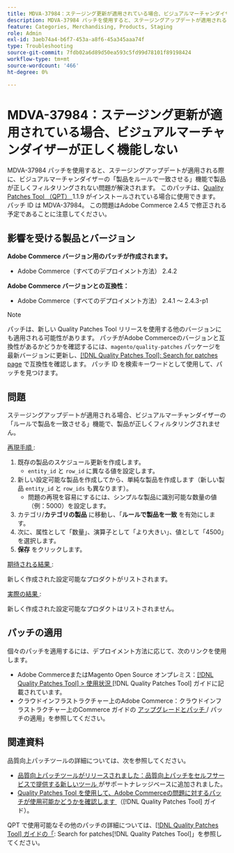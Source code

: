 ```yaml
---
title: MDVA-37984：ステージング更新が適用されている場合、ビジュアルマーチャンダイザーが正しく機能しない
description: MDVA-37984 パッチを使用すると、ステージングアップデートが適用される際に、ビジュアルマーチャンダイザーの「製品をルールで一致させる」機能で製品が正しくフィルタリングされない問題が解決されます。 このパッチは、[Quality Patches Tool （QPT） ] （https://experienceleague.adobe.com/en/docs/commerce-operations/tools/quality-patches-tool/quality-patches-tool-to-self-serve-quality-patches） 1.1.9 がインストールされている場合に利用できます。 パッチ ID は MDVA-37984。 この問題はAdobe Commerce 2.4.5 で修正される予定であることに注意してください。
feature: Categories, Merchandising, Products, Staging
role: Admin
exl-id: 3aeb74a4-b6f7-453a-a8f6-45a345aaa74f
type: Troubleshooting
source-git-commit: 7fdb02a6d89d50ea593c5fd99d78101f89198424
workflow-type: tm+mt
source-wordcount: '466'
ht-degree: 0%

---
```


# MDVA-37984：ステージング更新が適用されている場合、ビジュアルマーチャンダイザーが正しく機能しない

MDVA-37984 パッチを使用すると、ステージングアップデートが適用される際に、ビジュアルマーチャンダイザーの「製品をルールで一致させる」機能で製品が正しくフィルタリングされない問題が解決されます。 このパッチは、[Quality Patches Tool （QPT） ](https://experienceleague.adobe.com/en/docs/commerce-operations/tools/quality-patches-tool/quality-patches-tool-to-self-serve-quality-patches)1.1.9 がインストールされている場合に使用できます。 パッチ ID は MDVA-37984。 この問題はAdobe Commerce 2.4.5 で修正される予定であることに注意してください。

## 影響を受ける製品とバージョン

**Adobe Commerce バージョン用のパッチが作成されます。**

* Adobe Commerce（すべてのデプロイメント方法） 2.4.2

**Adobe Commerce バージョンとの互換性：**

* Adobe Commerce（すべてのデプロイメント方法） 2.4.1 ～ 2.4.3-p1

>[!NOTE]
>
>パッチは、新しい Quality Patches Tool リリースを使用する他のバージョンにも適用される可能性があります。 パッチがAdobe Commerceのバージョンと互換性があるかどうかを確認するには、`magento/quality-patches` パッケージを最新バージョンに更新し、[[!DNL Quality Patches Tool]: Search for patches page](https://experienceleague.adobe.com/en/docs/commerce-operations/tools/quality-patches-tool/quality-patches-tool-to-self-serve-quality-patches) で互換性を確認します。 パッチ ID を検索キーワードとして使用して、パッチを見つけます。

## 問題

ステージングアップデートが適用される場合、ビジュアルマーチャンダイザーの「ルールで製品を一致させる」機能で、製品が正しくフィルタリングされません。

<u> 再現手順 </u>:

1. 既存の製品のスケジュール更新を作成します。
   * `entity_id` と `row_id` に異なる値を設定します。
1. 新しい設定可能な製品を作成してから、単純な製品を作成します（新しい製品 `entity_id` と `row_ids` も異なります）。
   * 問題の再現を容易にするには、シンプルな製品に識別可能な数量の値（例：5000）を設定します。
1. カテゴリ/**カテゴリの製品** に移動し、「**ルールで製品を一致** を有効にします。
1. 次に、属性として「数量」、演算子として「より大きい」、値として「4500」を選択します。
1. **保存** をクリックします。

<u> 期待される結果 </u>:

新しく作成された設定可能なプロダクトがリストされます。

<u> 実際の結果 </u>:

新しく作成された設定可能なプロダクトはリストされません。

## パッチの適用

個々のパッチを適用するには、デプロイメント方法に応じて、次のリンクを使用します。

* Adobe CommerceまたはMagento Open Source オンプレミス：[[!DNL Quality Patches Tool] > 使用状況 ](/help/tools/quality-patches-tool/usage.md) [!DNL Quality Patches Tool] ガイドに記載されています。
* クラウドインフラストラクチャー上のAdobe Commerce：クラウドインフラストラクチャー上のCommerce ガイドの [ アップグレードとパッチ ](https://experienceleague.adobe.com/docs/commerce-cloud-service/user-guide/develop/upgrade/apply-patches.html)/ パッチの適用」を参照してください。

## 関連資料

品質向上パッチツールの詳細については、次を参照してください。

* [ 品質向上パッチツールがリリースされました：品質向上パッチをセルフサービスで提供する新しいツール ](https://experienceleague.adobe.com/en/docs/commerce-operations/tools/quality-patches-tool/quality-patches-tool-to-self-serve-quality-patches) がサポートナレッジベースに追加されました。
* [Quality Patches Tool を使用して、Adobe Commerceの問題に対するパッチが使用可能かどうかを確認します ](/help/tools/quality-patches-tool/patches-available-in-qpt/check-patch-for-magento-issue-with-magento-quality-patches.md) （[!DNL Quality Patches Tool] ガイド）。

QPT で使用可能なその他のパッチの詳細については、[[!DNL Quality Patches Tool] ガイドの「](https://experienceleague.adobe.com/tools/commerce-quality-patches/index.html): Search for patches[!DNL Quality Patches Tool]」を参照してください。
